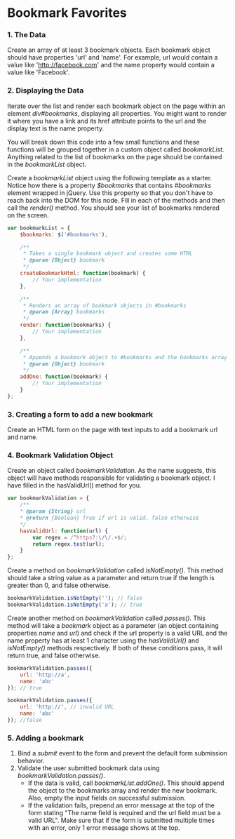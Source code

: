 Bookmark Favorites
==================

### 1. The Data

Create an array of at least 3 bookmark objects. Each bookmark object should have properties 'url' and 'name'. For example, url would contain a value like 'http://facebook.com' and the name property would contain a value like 'Facebook'.

### 2. Displaying the Data

Iterate over the list and render each bookmark object on the page within an element _div#bookmarks_, displaying all properties. You might want to render it where you have a link and its href attribute points to the url and the display text is the name property.

You will break down this code into a few small functions and these functions will be grouped together in a custom object called _bookmarkList_. Anything related to the list of bookmarks on the page should be contained in the _bookmarkList_ object.

Create a _bookmarkList_ object using the following template as a starter. Notice how there is a property _$bookmarks_ that contains _#bookmarks_ element wrapped in jQuery. Use this property so that you don't have to reach back into the DOM for this node. Fill in each of the methods and then call the _render()_ method. You should see your list of bookmarks rendered on the screen.

```js
var bookmarkList = {
	$bookmarks: $('#bookmarks'),

	/**
	 * Takes a single bookmark object and creates some HTML
	 * @param {Object} bookmark
	 */
	createBookmarkHtml: function(bookmark) {
		// Your implementation
	},

	/**
	 * Renders an array of bookmark objects in #bookmarks
	 * @param {Array} bookmarks
	 */
	render: function(bookmarks) {
		// Your implementation
	},

	/**
	 * Appends a bookmark object to #bookmarks and the bookmarks array
	 * @param {Object} bookmark
	 */
	addOne: function(bookmark) {
		// Your implementation
	}
};
```

### 3. Creating a form to add a new bookmark

Create an HTML form on the page with text inputs to add a bookmark url and name.

### 4. Bookmark Validation Object

Create an object called _bookmarkValidation_. As the name suggests, this object will have methods responsible for validating a bookmark object. I have filled in the hasValidUrl() method for you.

```js
var bookmarkValidation = {
	/**
	* @param {String} url
	* @return {Boolean} True if url is valid, false otherwise
	*/
	hasValidUrl: function(url) {
		var regex = /^https?:\/\/.+$/;
		return regex.test(url);
	}
};
```

Create a method on _bookmarkValidation_ called _isNotEmpty()_. This method should take a string value as a parameter and return true if the length is greater than 0, and false otherwise.

```js
bookmarkValidation.isNotEmpty(''); // false
bookmarkValidation.isNotEmpty('a'); // true
```

Create another method on _bookmarkValidation_ called _passes()_. This method will take a _bookmark_ object as a parameter (an object containing properties _name_ and _url_) and check if the url property is a valid URL and the name property has at least 1 character using the _hasValidUrl()_ and _isNotEmpty()_ methods respectively. If both of these conditions pass, it will return true, and false otherwise.

```js
bookmarkValidation.passes({
	url: 'http://a',
	name: 'abc'
}); // true

bookmarkValidation.passes({
	url: 'http://', // invalid URL
	name: 'abc'
}); //false
```

### 5. Adding a bookmark

1. Bind a _submit_ event to the form and prevent the default form submission behavior.
2. Validate the user submitted bookmark data using _bookmarkValidation.passes()_. 
	* If the data is valid, call _bookmarkList.addOne()_. This should append the object to the bookmarks array and render the new bookmark. Also, empty the input fields on successful submission. 
	* If the validation fails, prepend an error message at the top of the form stating "The name field is required and the url field must be a valid URL". Make sure that if the form is submitted multiple times with an error, only 1 error message shows at the top.


